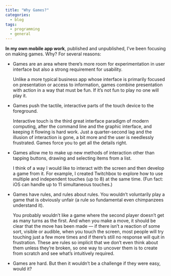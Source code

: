 ```yaml
---
title: "Why Games?"
categories:
  - blog
tags: 
  - programming
  - general
---
```


**In my own mobile app work**, published and unpublished, I’ve been focusing on making games. Why? For several reasons:

* Games are an area where there’s more room for experimentation in user interface but also a strong requirement for usability. 

	Unlike a more typical business app whose interface is primarily focused on presentation or access to information, games combine presentation with action in a way that must be fun. If it’s not fun to play no one will play it.
    
* Games push the tactile, interactive parts of the touch device to the foreground. 

	Interactive touch is the third great interface paradigm of modern computing, after the command line and the graphic interface, and keeping it flowing is hard work. Just a quarter-second lag and the illusion of interaction is gone, a bit more and the user is needlessly frustrated. Games force you to get all the details right.
    
* Games allow me to make up new methods of interaction other than tapping buttons, drawing and selecting items from a list. 

	I think of a way I would like to interact with the screen and then develop a game from it. For example, I created Twitchbox to explore how to use multiple and independent touches (up to 8) at the same time. (Fun fact: iOS can handle up to 11 simultaneous touches.)
    
* Games have rules, and rules about rules. You wouldn’t voluntarily play a game that is obviously unfair (a rule so fundamental even chimpanzees understand it). 

	You probably wouldn’t like a game where the second player doesn’t get as many turns as the first. And when you make a move, it should be clear that the move has been made — if there isn’t a reaction of some sort, visible or audible, when you touch the screen, most people will try touching just a few more times and if there’s still no response will quit in frustration. These are rules so implicit that we don’t even think about them unless they’re broken, so one way to uncover them is to create from scratch and see what’s intuitively required.
    
* Games are hard. But then it wouldn’t be a challenge if they were easy, would it?
